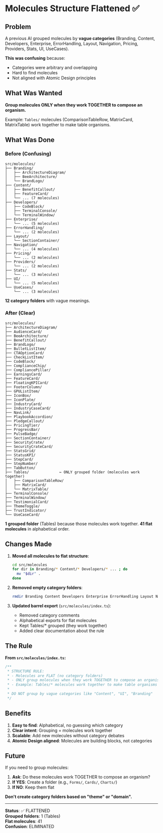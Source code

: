 # Molecules Structure Flattened ✅

## Problem

A previous AI grouped molecules by **vague categories** (Branding, Content, Developers, Enterprise, ErrorHandling, Layout, Navigation, Pricing, Providers, Stats, UI, UseCases).

**This was confusing** because:
- Categories were arbitrary and overlapping
- Hard to find molecules
- Not aligned with Atomic Design principles

## What Was Wanted

**Group molecules ONLY when they work TOGETHER to compose an organism.**

Example: `Tables/` molecules (ComparisonTableRow, MatrixCard, MatrixTable) work together to make table organisms.

## What Was Done

### Before (Confusing)
```
src/molecules/
├── Branding/
│   ├── ArchitectureDiagram/
│   ├── BeeArchitecture/
│   └── BrandLogo/
├── Content/
│   ├── BenefitCallout/
│   ├── FeatureCard/
│   └── ... (7 molecules)
├── Developers/
│   ├── CodeBlock/
│   ├── TerminalConsole/
│   └── TerminalWindow/
├── Enterprise/
│   └── ... (5 molecules)
├── ErrorHandling/
│   └── ... (2 molecules)
├── Layout/
│   └── SectionContainer/
├── Navigation/
│   └── ... (4 molecules)
├── Pricing/
│   └── ... (2 molecules)
├── Providers/
│   └── ... (2 molecules)
├── Stats/
│   └── ... (3 molecules)
├── UI/
│   └── ... (5 molecules)
└── UseCases/
    └── ... (3 molecules)
```

**12 category folders** with vague meanings.

### After (Clear)
```
src/molecules/
├── ArchitectureDiagram/
├── AudienceCard/
├── BeeArchitecture/
├── BenefitCallout/
├── BrandLogo/
├── BulletListItem/
├── CTAOptionCard/
├── CheckListItem/
├── CodeBlock/
├── ComplianceChip/
├── CompliancePillar/
├── EarningsCard/
├── FeatureCard/
├── FloatingKPICard/
├── FooterColumn/
├── GPUListItem/
├── IconBox/
├── IconPlate/
├── IndustryCard/
├── IndustryCaseCard/
├── NavLink/
├── PlaybookAccordion/
├── PledgeCallout/
├── PricingTier/
├── ProgressBar/
├── PulseBadge/
├── SectionContainer/
├── SecurityCrate/
├── SecurityCrateCard/
├── StatsGrid/
├── StatusKPI/
├── StepCard/
├── StepNumber/
├── TabButton/
├── Tables/              ← ONLY grouped folder (molecules work together)
│   ├── ComparisonTableRow/
│   ├── MatrixCard/
│   └── MatrixTable/
├── TerminalConsole/
├── TerminalWindow/
├── TestimonialCard/
├── ThemeToggle/
├── TrustIndicator/
└── UseCaseCard/
```

**1 grouped folder** (Tables) because those molecules work together.
**41 flat molecules** in alphabetical order.

## Changes Made

1. **Moved all molecules to flat structure**:
   ```bash
   cd src/molecules
   for dir in Branding/* Content/* Developers/* ... ; do
     mv "$dir" .
   done
   ```

2. **Removed empty category folders**:
   ```bash
   rmdir Branding Content Developers Enterprise ErrorHandling Layout Navigation Pricing Providers Stats UI UseCases
   ```

3. **Updated barrel export** (`src/molecules/index.ts`):
   - Removed category comments
   - Alphabetical exports for flat molecules
   - Kept Tables/* grouped (they work together)
   - Added clear documentation about the rule

## The Rule

**From `src/molecules/index.ts`:**
```typescript
/**
 * STRUCTURE RULE:
 * - Molecules are FLAT (no category folders)
 * - ONLY group molecules when they work TOGETHER to compose an organism
 * - Example: Tables/* molecules work together to make table organisms
 * 
 * DO NOT group by vague categories like "Content", "UI", "Branding"
 */
```

## Benefits

1. **Easy to find**: Alphabetical, no guessing which category
2. **Clear intent**: Grouping = molecules work together
3. **Scalable**: Add new molecules without category debates
4. **Atomic Design aligned**: Molecules are building blocks, not categories

## Future

If you need to group molecules:
1. **Ask**: Do these molecules work TOGETHER to compose an organism?
2. **If YES**: Create a folder (e.g., `Forms/`, `Cards/`, `Charts/`)
3. **If NO**: Keep them flat

**Don't create category folders based on "theme" or "domain".**

---

**Status**: ✅ FLATTENED  
**Grouped folders**: 1 (Tables)  
**Flat molecules**: 41  
**Confusion**: ELIMINATED
